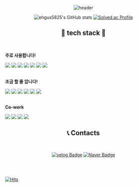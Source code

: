 <div align="center">

![header](https://capsule-render.vercel.app/api?type=venom&height=280&section=header&text=dohyun's%20Github!&fontSize=85&fontColor=404040&animation=fadeIn&color=0:4C9900,100:9999ff)

![ehgus5825's GitHub stats](https://github-readme-stats.vercel.app/api?username=ehgus5825&show_icons=true&theme=transparent)
[![Solved.ac Profile](http://mazassumnida.wtf/api/v2/generate_badge?boj=ehgus5825)](https://solved.ac/ehgus5825/)


## 🔨 tech stack 🔨

<div style="display:flex; flex-direction:column; align-items:flex-start;">
    <br>
    <p><strong>주로 사용합니다!</strong></p>
    <div>
        <img src="https://img.shields.io/badge/Java-007396?style=flat&logo=Java&logoColor=white"> 
        <img src="https://img.shields.io/badge/Spring Boot-6DB33F?style=flat&logo=spring boot&logoColor=white"> 
        <img src="https://img.shields.io/badge/Spring-6DB33F?style=flat&logo=spring&logoColor=white">
        <img src="https://img.shields.io/badge/Spring-6DB33F?style=flat&logo=spring&logoColor=white">
        <img src="https://img.shields.io/badge/mysql-4479A1?style=flat&logo=mysql&logoColor=white"> 
        <img src="https://img.shields.io/badge/redis-DC382D?style=flat&logo=redis&logoColor=white">
        <img src="https://img.shields.io/badge/Docker-2496ED?style=flat&logo=Docker&logoColor=white"/>
    </div>
    <br>
    <p><strong>조금 할 줄 압니다!</strong></p>
    <div>
        <img src="https://img.shields.io/badge/JavaScript-F7DF1E?style=flat&logo=JavaScript&logoColor=white"/>
        <img src="https://img.shields.io/badge/React-61DAFB?style=flat&logo=React&logoColor=white"/>
        <img src="https://img.shields.io/badge/spring security-6DB33F?style=flat&logo=spring security&logoColor=white">
        <img src="https://img.shields.io/badge/linux-FCC624?style=flat&logo=linux&logoColor=black"> 
        <img src="https://img.shields.io/badge/apache tomcat-F8DC75?style=flat&logo=apachetomcat&logoColor=black">
        <img src="https://img.shields.io/badge/Amazon AWS-232F3E?style=flat&logo=amazon aws&logoColor=white"> 
    </div>
    <br>
    <p><strong>Co-work</strong></p>
    <div>
        <img src="https://img.shields.io/badge/GitHub-181717?style=flat&logo=GitHub&logoColor=white"/>
        <img src="https://img.shields.io/badge/Notion-000000?style=flat&logo=notion&logoColor=white"/>
        <img src="https://img.shields.io/badge/IntelliJ IDEA-000000?style=flat&logo=intellijidea&logoColor=white"/>
        <img src="https://img.shields.io/badge/Visual Studio Code-007ACC?style=flat&logo=visualstudiocode&logoColor=white"/>
    </div>
</div>

## 📞 Contacts

<br>

[![velog Badge](https://img.shields.io/badge/velog-20C997?style=flat&logo=velog&logoColor=FFFFFF&link=https://velog.io/@ehgus5825/posts)](https://velog.io/@ehgus5825/posts)
[![Naver Badge](https://img.shields.io/badge/Naver-03C75A?style=flat&logo=Naver&logoColor=white&link=mailto:ehgus5825@naver.com)](mailto:ehgus5825@naver.com)

</div>
<br>
<br>

[![Hits](https://hits.seeyoufarm.com/api/count/incr/badge.svg?url=https%3A%2F%2Fgithub.com%2Fehgus5825&count_bg=%23BFC0A1&title_bg=%23DFDC97&icon=&icon_color=%23E7E7E7&title=hits&edge_flat=false)](https://hits.seeyoufarm.com)
